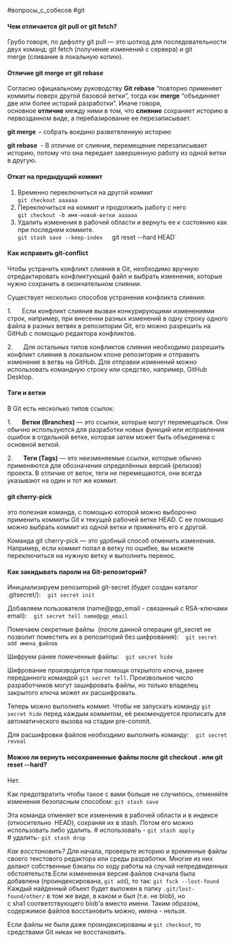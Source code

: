 #вопросы_с_собесов #git
#### Чем отличается git pull от git fetch?  
Грубо говоря, по дефолту git pull — это шоткод для последовательности двух команд: git fetch (получение изменений с сервера) и git merge (сливание в локальную копию).
#### Отличие git merge от git rebase  
Согласно официальному руководству **Git** **rebase** “повторно применяет коммиты поверх другой базовой ветки”, тогда как **merge** “объединяет две или более историй разработки”. Иначе говоря, основное **отличие** между ними в том, что **слияние** сохраняет историю в первозданном виде, а перебазирование ее перезаписывает.

**git merge  -** собрать воедино разветвленную историю

**git rebase**  - В отличие от слияния, перемещение перезаписывает историю, потому что она передает завершенную работу из одной ветки в другую.
#### Откат на предыдущий коммит
1. Временно переключиться на другой коммит  
`git checkout aaaaaa`  
2. Переключиться на коммит и продолжить работу с него  
`git checkout -b имя-новой-ветки aaaaaa`  
3. Удалить изменения в рабочей области и вернуть ее к состоянию как при последнем коммите.  
`git stash save --keep-index  
`git reset --hard HEAD`  
#### Как исправить git-conflict

Чтобы устранить конфликт слияния в Git, необходимо вручную отредактировать конфликтующий файл и выбрать изменения, которые нужно сохранить в окончательном слиянии.

Существует несколько способов устранения конфликта слияния:

1.      Если конфликт слияния вызван конкурирующими изменениями строк, например, при внесении разных изменений в одну строку одного файла в разных ветвях в репозитории Git, его можно разрешить на GitHub с помощью редактора конфликтов.

2.      Для остальных типов конфликтов слияния необходимо разрешить конфликт слияния в локальном клоне репозитория и отправить изменение в ветвь на GitHub. Для отправки изменений можно использовать командную строку или средство, например, GitHub Desktop.  
#### Тэги и ветки
В Git есть несколько типов ссылок:

1.      **Ветки (Branches)** — это ссылки, которые могут перемещаться. Они обычно используются для разработки новых функций или исправления ошибок в отдельной ветке, которая затем может быть объединена с основной веткой.

2.      **Теги (Tags)** — это неизменяемые ссылки, которые обычно применяются для обозначения определённых версий (релизов) проекта. В отличие от веток, теги не перемещаются, они всегда указывают на один и тот же коммит.
#### git cherry-pick  
это полезная команда, с помощью которой можно выборочно применить коммиты Git к текущей рабочей ветке HEAD. С ее помощью можно выбрать коммит из одной ветки и применить его к другой.

Команда git cherry-pick — это удобный способ отменить изменения. Например, если коммит попал в ветку по ошибке, вы можете переключиться на нужную ветку и выполнить перенос.
#### Как закидывать пароли на Git-репозиторий?  
Инициализируем репозиторий git-secret (будет создан каталог .gitsecret/):
   `git secret init`

Добавляем пользователя (name@pgp_email - связанный с RSA-ключами email):
   `git secret tell name@pgp_email`

Помечаем секретные файлы  (после данной операции git_secret не позволит
поместить их в репозиторий без шифрования):
   `git secret add имена_файлов`

Шифруем ранее помеченные файлы:
   `git secret hide`

Шифрование производится при помощи открытого ключа, ранее переданного командой `git secret tell`. Произвольное число разработчиков могут зашифровать файлы, но только владелец закрытого ключа может их расшифровать.

Теперь можно выполнять коммит. Чтобы не запускать команду `git secret hide`
перед каждым коммитом, её рекомендуется прописать для автоматического вызова на стадии pre-commit.

Для расшифровки файлов необходимо выполнить команду:
   `git secret reveal`
#### Можно ли вернуть несохраненные файлы после git checkout . или git reset --hard?
Нет.  

Как предотвратить чтобы такое с вами больше не случилось, отменяйте изменения безопасным способом:
`git stash save`

Эта команда отменяет все изменения в рабочей области и в индексе (относительно 
HEAD), сохраняя их в stash. Потом его можно использовать либо удалить.
# использовать - `git stash apply`
# удалить- `git stash drop`

*Как восстановить?*
Для начала, проверьте историю и временные файлы своего текстового редактора или среды разработки. Многие из них делают собственные бэкапы по ходу работы на случай непредвиденных обстоятельств.Если измененная версия файлов сначала была добавлена (проиндексирована, `git add`), то так:
`git fsck --lost-found`
Каждый найденный объект будет выложен в папку `.git/lost-found/other/` в том же виде, в каком и был (т.е. не blob), но с sha1 соответствующего blob'a вместо имени. Таким образом, содержимое файлов восстановить можно, имена - нельзя.

Если файлы не были даже проиндексированы и `git checkout`, то средствами Git никак не восстановить.
